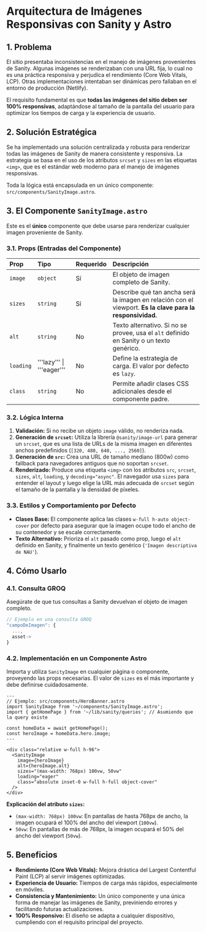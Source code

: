 # Arquitectura de Imágenes Responsivas con Sanity y Astro

## 1. Problema

El sitio presentaba inconsistencias en el manejo de imágenes provenientes de Sanity. Algunas imágenes se renderizaban con una URL fija, lo cual no es una práctica responsiva y perjudica el rendimiento (Core Web Vitals, LCP). Otras implementaciones intentaban ser dinámicas pero fallaban en el entorno de producción (Netlify).

El requisito fundamental es que **todas las imágenes del sitio deben ser 100% responsivas**, adaptándose al tamaño de la pantalla del usuario para optimizar los tiempos de carga y la experiencia de usuario.

## 2. Solución Estratégica

Se ha implementado una solución centralizada y robusta para renderizar todas las imágenes de Sanity de manera consistente y responsiva. La estrategia se basa en el uso de los atributos `srcset` y `sizes` en las etiquetas `<img>`, que es el estándar web moderno para el manejo de imágenes responsivas.

Toda la lógica está encapsulada en un único componente: `src/components/SanityImage.astro`.

## 3. El Componente `SanityImage.astro`

Este es el **único** componente que debe usarse para renderizar cualquier imagen proveniente de Sanity.

### 3.1. Props (Entradas del Componente)

| Prop | Tipo | Requerido | Descripción |
| :--- | :--- | :--- | :--- |
| `image` | `object` | Sí | El objeto de imagen completo de Sanity. |
| `sizes` | `string` | Sí | Describe qué tan ancha será la imagen en relación con el viewport. **Es la clave para la responsividad.** |
| `alt` | `string` | No | Texto alternativo. Si no se provee, usa el `alt` definido en Sanity o un texto genérico. |
| `loading` | '''lazy''' \| '''eager''' | No | Define la estrategia de carga. El valor por defecto es `lazy`. |
| `class` | `string` | No | Permite añadir clases CSS adicionales desde el componente padre. |

### 3.2. Lógica Interna

1.  **Validación:** Si no recibe un objeto `image` válido, no renderiza nada.
2.  **Generación de `srcset`:** Utiliza la librería `@sanity/image-url` para generar un `srcset`, que es una lista de URLs de la misma imagen en diferentes anchos predefinidos (`[320, 480, 640, ..., 2560]`).
3.  **Generación de `src`:** Crea una URL de tamaño mediano (800w) como fallback para navegadores antiguos que no soportan `srcset`.
4.  **Renderizado:** Produce una etiqueta `<img>` con los atributos `src`, `srcset`, `sizes`, `alt`, `loading`, y `decoding="async"`. El navegador usa `sizes` para entender el layout y luego elige la URL más adecuada de `srcset` según el tamaño de la pantalla y la densidad de píxeles.

### 3.3. Estilos y Comportamiento por Defecto

- **Clases Base:** El componente aplica las clases `w-full h-auto object-cover` por defecto para asegurar que la imagen ocupe todo el ancho de su contenedor y se escale correctamente.
- **Texto Alternativo:** Prioriza el `alt` pasado como prop, luego el `alt` definido en Sanity, y finalmente un texto genérico (`'Imagen descriptiva de NAU'`).

## 4. Cómo Usarlo

### 4.1. Consulta GROQ

Asegúrate de que tus consultas a Sanity devuelvan el objeto de imagen completo.

```javascript
// Ejemplo en una consulta GROQ
"campoDeImagen": {
  ...,
  asset->
}
```

### 4.2. Implementación en un Componente Astro

Importa y utiliza `SanityImage` en cualquier página o componente, proveyendo las props necesarias. El valor de `sizes` es el más importante y debe definirse cuidadosamente.

```astro
---
// Ejemplo: src/components/HeroBanner.astro
import SanityImage from '~/components/SanityImage.astro';
import { getHomePage } from '~/lib/sanity/queries'; // Asumiendo que la query existe

const homeData = await getHomePage();
const heroImage = homeData.hero.image;
---

<div class="relative w-full h-96">
  <SanityImage
    image={heroImage}
    alt={heroImage.alt}
    sizes="(max-width: 768px) 100vw, 50vw"
    loading="eager"
    class="absolute inset-0 w-full h-full object-cover"
  />
</div>
```

**Explicación del atributo `sizes`:**
- `(max-width: 768px) 100vw`: En pantallas de hasta 768px de ancho, la imagen ocupará el 100% del ancho del viewport (`100vw`).
- `50vw`: En pantallas de más de 768px, la imagen ocupará el 50% del ancho del viewport (`50vw`).

## 5. Beneficios

- **Rendimiento (Core Web Vitals):** Mejora drástica del Largest Contentful Paint (LCP) al servir imágenes optimizadas.
- **Experiencia de Usuario:** Tiempos de carga más rápidos, especialmente en móviles.
- **Consistencia y Mantenimiento:** Un único componente y una única forma de manejar las imágenes de Sanity, previniendo errores y facilitando futuras actualizaciones.
- **100% Responsivo:** El diseño se adapta a cualquier dispositivo, cumpliendo con el requisito principal del proyecto.